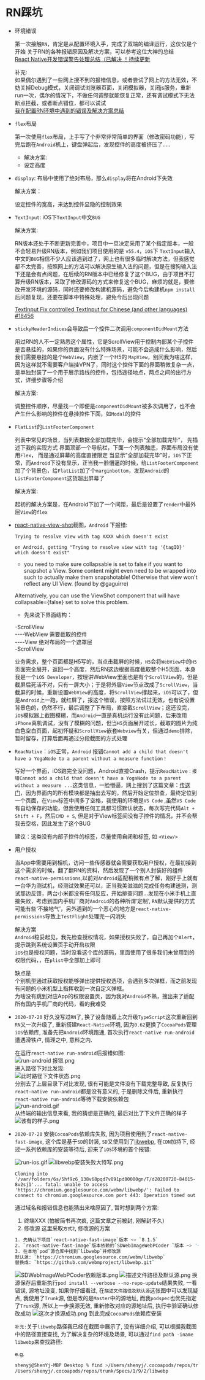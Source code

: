 # RN踩坑

- 环境错误  

  第一次接触`RN`，肯定是从配置环境入手，完成了双端的编译运行，这仅仅是个开始
关于RN的各种报错原因及解决方案，可以参考这位大神的总结  
[React Native开发错误警告处理总结（已解决 ！持续更新](https://www.jianshu.com/p/98c8f2a970eb)  

  补充:  
如果偶尔遇到了一些网上搜不到的报错信息，或者尝试了网上的方法无效，不妨关掉Debug模式，关闭调试浏览器页面，关闭模拟器，关闭js服务，重新run一次，偶尔的情况下，不做任何调整就能恢复正常，还有调试模式下无法断点拦截，或者断点错位，都可以试试  
[我在配置RN环境中遇到的错误及解决方案总结](https://www.jianshu.com/p/9486226eefcc)

- `flex`布局  

  第一次使用`flex`布局，上手写了个非常非常简单的界面（修改密码功能），写完后跑在`Android`机上，键盘弹起后，发现控件的高度被挤压了.....  
  - 解决方案:  
  - 设定高度  

- `display`: 布局中使用了绝对布局，那么`display`将在Android下失效  

  解决方案：

  设定控件的宽高，来达到控件显隐的控制效果

- `TextInput`: iOS下`TextInput`中文`BUG`

  解决方案:

  RN版本还处于不断更新完善中，项目中一旦决定采用了某个指定版本，一般不会轻易升级RN版本，例如我们项目使用的是 `v55.4`，`iOS`下 `TextInput`输入中文的`BUG`相信不少人应该遇到过了，网上也有很多临时解决方法，但我感觉都不太完善，按照网上的方法可以解决原生输入法的问题，但是在搜狗输入法下还是会有点问题，在后续的RN版本中已经修复了这个BUG，由于项目不打算升级RN版本，采取了修改源码的方式来修复这个BUG，麻烦的就是，要修改开发环境的源码，同时还要修改构建机源码，避免今后构建机```npm install```后问题复现，还要在脚本中特殊处理，避免今后出现问题

  [TextInput Fix controlled TextInput for Chinese (and other languages) #18456](https://github.com/facebook/react-native/pull/18456/files#diff-8eb50d68d87e28556c034717cd58a86e)

- `stickyHeaderIndices`会导致后一个控件二次调用`componentDidMount`方法

  用过RN的人不一定熟悉这个属性，它是ScrollView用于控制内部某个子控件是否悬挂的，如果你的页面没有什么特殊场景，可能不会造成什么影响，然后我们需要悬挂的是个`WebView`，内嵌了一个H5的 `MapView`，别问我为啥这样，因为这样就不需要客户端挂VPN了，同时这个控件下面的界面稍微复杂一点，是单独封装了一个用于展示路线的控件，包括途径地点，两点之间的出行方式，详细步骤等介绍

  解决方案:

  调整控件顺序，尽量找一个即便是`componentDidMount`被多次调用了，也不会产生什么影响的控件在悬挂控件下面，如`Modal`的控件

- `FlatList`的`ListFooterComponent`

  列表中常见的场景，当列表数据全部加载完毕，会提示“全部加载完毕”， 先描述下我的实现方式
界面顶部一个导航栏，下面一个列表触底，界面布局没有使用`Flex`， 而是通过屏幕的高度直接限定
当显示"全部加载完毕"时，`iOS`下正常，而`Android`下没有显示，正当我一脸懵逼的时候，给`ListFooterComponent`加了个背景色，给`FlatList`加了个`marginbottom`，发现`Android`的`ListFooterComponent`这货超出屏幕了

  解决方案:

  起初的解决方案是，在Android下加了一个间距，最后是设置了`render`中最外层`View`的`flex`

- [react-native-view-shot](http://npm.taobao.org/package/react-native-view-shot)截图，`Android` 下报错:

  `Trying to resolve view with tag XXXX which doesn't exist`

  `on Android, getting "Trying to resolve view with tag '{tagID}' which doesn't exist"`

  - you need to make sure collapsable is set to false if you want to snapshot a View. Some content might even need to be wrapped into such <View collapsable={false}> to actually make them snapshotable! Otherwise that view won't reflect any UI View. (found by @gaguirre)

  Alternatively, you can use the ViewShot component that will have collapsable={false} set to solve this problem.

  - 先来说下界面结构：

   -ScrollView  
   ----WebView 需要截取的控件  
   ----View    绝对布局的一个遮罩层  
   -ScrollView

   业务需求，整个页面都是H5写的，当点击截屏的时候，`H5`会将`WebView`中的`H5`页面完全展开，返回一个高度，然后RN这边根据高度截取整个H5页面，本身我是一个`iOS Developer`，按理讲WebView里面也是有个`ScrollView`的，但是截屏后死活不对，只有一屏大小；于是将外层`View`节点改成了`ScrollView`，当截屏的时候，重新设置`WebView`的高度，将`ScrollView`撑起来，`iOS`可以了，但是`Android`上一跑，就红屏了，报这个错误，按照方法试过无效，也有说设置背景色的，仍然不行，最后调整了下布局，直接截`ScrollView`；这还没完，`iOS`模拟器上截图模糊，而`Android`一直是真机运行没有此问题，后来改用`iPhone`真机调试，没有了模糊的问题，但当`H5`页面展开过长，截取的图片为纯白色空白页面，起初怀疑和`ScrollView`嵌套`Webview`有关，但通过`demo`排除，暂时留存，打算后面再通过分段截图的方式处理

- `ReacNative`：`iOS`正常，`Android` 报错`Cannot add a child that doesn't have a YogaNode to a parent without a measure function！`

  写好一个界面，iOS跑完全没问题，Android直接Crash，提示`ReacNative：报错Cannot add a child that doesn't have a YogaNode to a parent without a measure ...`这类信息，一脸懵逼，网上搜到了这篇文章：[传送门](https://blog.csdn.net/qq_32312317/article/details/80769453)，因为界面内的所有模块都是抽出去写的，然后开始定位排查，最终定位到一个页面，在`View`标签中间多了空格，我使用的环境是`VS Code` ,虽然`VS Code`有自动保存的功能，但我使用任何工具都习惯默认状态，每次写完代码`Alt + Shift + F`，然后`CMD + S`, 但是对于View标签间没有子控件的情况，并不会帮我去空格，因此发生了这个BUG

  建议：这类没有内部子控件的标签，尽量使用自闭和标签, 如 ``` <View/> ```

- 用户授权

  当App中需要用到相机，访问一些传感器就会需要获取用户授权，在最初接到这个需求的时候，翻了翻RN的资料，然后发现了一个别人封装好的组件`react-native-permissions`,以前对`Android`适配稍微有点了解，刚好手上就有一台华为测试机，经测试效果还可以，正当我美滋滋的完成任务构建送测，测试那边反馈，两台小米都没有任何反应，开始排查问题...发现在小米手机上直接失败，考虑到国内手机厂商对`Android`的各种所谓‘定制’, `RN`默认提供的方式可能有些‘不接地气’，另外遇到的一个恶心的地方是`react-native-permissions`导致上`TestFlight`处理完一闪消失

  解决方案  
  `Android`稳妥起见，我先检查授权情况，如果授权失败了，自己再加个`Alert`，提示跳到系统设置页手动开启权限  
  `iOS`也是授权问题，当时没看这个库的源码，里面使用了很多我们未曾用到的权限代码，，在`plist`中全部加上即可

  缺点是  
  个别机型通过获取授权能够弹出提供授权选项，会遇到多次弹框，而之前发现有问题的小米机型上指挥收到一次自定义弹框。  
  为啥没有跳到对应App的权限设置页，因为我对`Android`不熟，搜出来了适配所有国内手机厂商的代码，看的我难受

- `2020-07-20` 好久没写过`RN`了, 换了设备随着上次升级`TypeScript`这次重新回到`RN`又一次升级了, 重新搭建`React-Native`环境,  因为`0.62`更换了`CocoaPods`管理`iOS`依赖库, 准备先把`Android`环境跑通, 首次执行`react-native run-android`遭遇滑铁卢, 情理之中, 意料之内.  

  在运行`react-native run-android`后报错如图:  
  ![run-android 报错.png](https://github.com/ShenYj/ShenYj.github.io/blob/master/markdowns/React-Native/踩坑日记/assets/run-android%20报错.png?raw=true)  
  进入路径下对比发现:  
  ![此时路径下文件状态.png](https://github.com/ShenYj/ShenYj.github.io/blob/master/markdowns/React-Native/踩坑日记/assets/此时路径下文件状态.png?raw=true)  
  分别去了上层目录下对比发现, 很有可能是文件没有下载完整导致, 反复执行`react-native run-android`都是没有意义的, 于是删除文件后, 重新执行`react-native run-android`等待下载安装依赖包  
  ![run-android.gif](https://github.com/ShenYj/ShenYj.github.io/blob/master/markdowns/React-Native/踩坑日记/assets/run-android.gif?raw=true)  
  从终端的输出信息来看, 我的猜想是正确的, 最后对比了下文件正确的样子  
  ![该有的样子.png](https://github.com/ShenYj/ShenYj.github.io/blob/master/markdowns/React-Native/踩坑日记/assets/该有的样子.png?raw=true)

- `2020-07-20` 安装`CocoaPods`依赖库失败, 因为项目使用到了`react-native-fast-image`, 这个库是基于`SD`的封装, `SD`又使用到了[libwebp](https://github.com/webmproject/libwebp), 在`CDN`加持下, 经过一系列依赖库的安装等待后, 迎来了`iOS`环境的首个报错:  

  ![run-ios.gif](https://github.com/ShenYj/ShenYj.github.io/blob/master/markdowns/React-Native/踩坑日记/assets/run-ios.gif)
  ![libwebp安装失败大特写.png](https://github.com/ShenYj/ShenYj.github.io/blob/master/markdowns/React-Native/踩坑日记/assets/libwebp安装失败大特写.png?raw=true)

  `Cloning into '/var/folders/6s/5hf9z6_138v68pqd7v891pd80000gn/T/d20200720-84015-8v2sj1'...
fatal: unable to access 'https://chromium.googlesource.com/webm/libwebp/': Failed to connect to chromium.googlesource.com port 443: Operation timed out`  

  通过域名和报错信息也能猜出来啥原因了, 暂时想到两个方案:
  1. 终端XXX (怕被简书再次疯, 这篇文章之前被封, 刚解封不久)  
  2. 修改源
  这里采取`方式2`, 修改源的方案

  ```bash
  1. 先确认下项目`react-native-fast-image`版本 ~> `8.1.5`  
  2. `react-native-fast-image`版本依赖的`SDWebImageWebPCoder `版本 ~> '~> 0.6.1'  
  3. 在本地`pod`源仓库中找到`libwebp`并修改源  
  默认源: `https://chromium.googlesource.com/webm/libwebp`  
  替换成: `https://github.com/webmproject/libwebp.git`  
   ```  

  ![SDWebImageWebPCoder依赖版本.png](https://github.com/ShenYj/ShenYj.github.io/blob/master/markdowns/React-Native/踩坑日记/assets/SDWebImageWebPCoder依赖版本.png?raw=true)
  ![描述文件路径及默认源.png](https://github.com/ShenYj/ShenYj.github.io/blob/master/markdowns/React-Native/踩坑日记/assets/描述文件路径及默认源.png?raw=true)
  换源保存后重新执行`pod install --verbose --no-repo-update`结果失败, 一看错误, 源地址没变, 如果你仔细看过, 在`描述文件路径及默认源`这张图中可以发现疑点, 我使用了`Trunk`源, 但是改的是`Master`中的源地址, 而我`podspec`也优先指定了`Trunk`源, 所以上一步换源无效, 重新修改对应的源地址后, 执行中验证确认修改成功
  ![这次才换源成功.png](https://upload-images.jianshu.io/upload_images/2209298-5752732c6797d86e.png?imageMogr2/auto-orient/strip%7CimageView2/2/w/1240)
  到此完成`CocoaPods`依赖库安装
  
  `补充:`关于`libwebp`路径我已经在截图中展示了, 没有详细介绍, 可以根据我截图中的路径直接查找, 为了解决复杂的环境及场景, 可以通过`find path -iname libwebp`来查找路径:  
  
  e.g.

  ```bash
  shenyj@ShenYj-MBP Desktop % find >/Users/shenyj/.cocoapods/repos/trunk -iname libwebp  
  /Users/shenyj/.cocoapods/repos/trunk/Specs/1/9/2/libwebp
  ```
